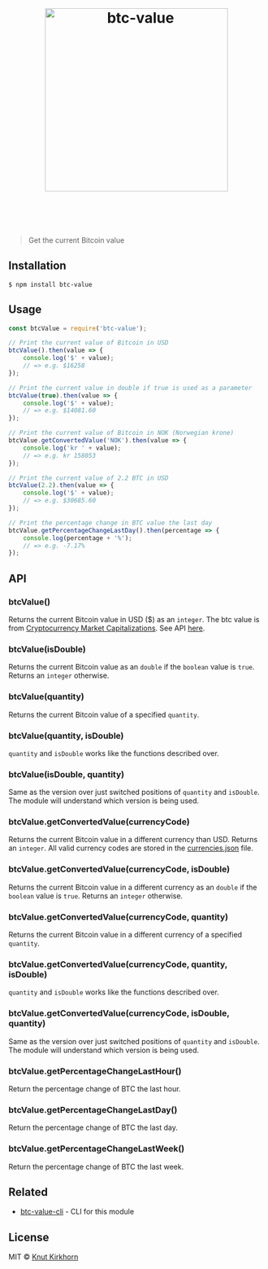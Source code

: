 <h1 align="center">
	<br>
	<br>
	<img width="360" src="https://rawgit.com/Knutakir/btc-value/master/media/logo.svg" alt="btc-value">
	<br>
	<br>
	<br>
</h1>

> Get the current Bitcoin value

## Installation
```
$ npm install btc-value
```

## Usage
```js
const btcValue = require('btc-value');

// Print the current value of Bitcoin in USD
btcValue().then(value => {
    console.log('$' + value);
    // => e.g. $16258
});

// Print the current value in double if true is used as a parameter
btcValue(true).then(value => {
    console.log('$' + value);
    // => e.g. $14081.60
});

// Print the current value of Bitcoin in NOK (Norwegian krone)
btcValue.getConvertedValue('NOK').then(value => {
    console.log('kr ' + value);
    // => e.g. kr 158053
});

// Print the current value of 2.2 BTC in USD
btcValue(2.2).then(value => {
    console.log('$' + value);
    // => e.g. $30685.60
});

// Print the percentage change in BTC value the last day
btcValue.getPercentageChangeLastDay().then(percentage => {
    console.log(percentage + '%');
    // => e.g. -7.17%
});
```

## API
### btcValue()
Returns the current Bitcoin value in USD ($) as an ```integer```.
The btc value is from [Cryptocurrency Market Capitalizations](https://coinmarketcap.com/). See API [here](https://coinmarketcap.com/api/).

### btcValue(isDouble)
Returns the current Bitcoin value as an ```double``` if the ```boolean``` value is ```true```. Returns an ```integer``` otherwise.

### btcValue(quantity)
Returns the current Bitcoin value of a specified ```quantity```.

### btcValue(quantity, isDouble)
```quantity``` and ```isDouble``` works like the functions described over.

### btcValue(isDouble, quantity)
Same as the version over just switched positions of ```quantity``` and ```isDouble```. The module will understand which version is being used.

### btcValue.getConvertedValue(currencyCode)
Returns the current Bitcoin value in a different currency than USD. Returns an ```integer```. All valid currency codes are stored in the [currencies.json](currencies.json) file.

### btcValue.getConvertedValue(currencyCode, isDouble)
Returns the current Bitcoin value in a different currency as an ```double``` if the ```boolean``` value is ```true```. Returns an ```integer``` otherwise.

### btcValue.getConvertedValue(currencyCode, quantity)
Returns the current Bitcoin value in a different currency of a specified ```quantity```.

### btcValue.getConvertedValue(currencyCode, quantity, isDouble)
```quantity``` and ```isDouble``` works like the functions described over.

### btcValue.getConvertedValue(currencyCode, isDouble, quantity)
Same as the version over just switched positions of ```quantity``` and ```isDouble```. The module will understand which version is being used.

### btcValue.getPercentageChangeLastHour()
Return the percentage change of BTC the last hour.

### btcValue.getPercentageChangeLastDay()
Return the percentage change of BTC the last day.

### btcValue.getPercentageChangeLastWeek()
Return the percentage change of BTC the last week.

## Related
- [btc-value-cli](https://github.com/Knutakir/btc-value-cli) - CLI for this module

## License
MIT © [Knut Kirkhorn](LICENSE)
